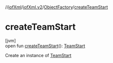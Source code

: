 //[iofXml](../../../index.md)/[iofXml.v2](../index.md)/[ObjectFactory](index.md)/[createTeamStart](create-team-start.md)

# createTeamStart

[jvm]\
open fun [createTeamStart](create-team-start.md)(): [TeamStart](../-team-start/index.md)

Create an instance of [TeamStart](../-team-start/index.md)
